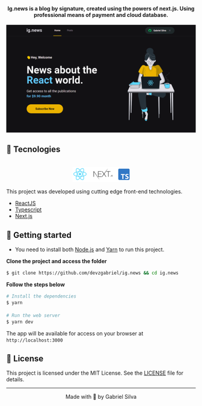 <h4 align="center">
  Ig.news is a blog by signature, created using the powers of next.js. Using professional means of payment and cloud database.
</h4>

![Ig.news preview](.github/home.png)

## 🧪 Tecnologies

<div align="center">
  <br />
  <img src=".github/tech-logos.png" alt="Technologies used">
</div>

This project was developed using cutting edge front-end technologies.

- [ReactJS](https://reactjs.org/)
- [Typescript](https://www.typescriptlang.org/)
- [Next.js](https://nextjs.org/)

## 🚀 Getting started

- You need to install both [Node.js](https://nodejs.org/en/download/) and [Yarn](https://yarnpkg.com/) to run this project.

**Clone the project and access the folder**

```bash
$ git clone https://github.com/devzgabriel/ig.news && cd ig.news
```

**Follow the steps below**

```bash
# Install the dependencies
$ yarn

# Run the web server
$ yarn dev
```

The app will be available for access on your browser at `http://localhost:3000`

## 📝 License

This project is licensed under the MIT License. See the [LICENSE](LICENSE.md) file for details.


---

<p align="center">Made with 💜 by Gabriel Silva</p>
